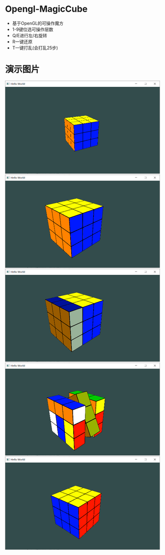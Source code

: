 # Opengl-MagicCube  
- 基于OpenGL的可操作魔方  
- 1-9键位选可操作层数
- Q/E进行左/右旋转
- R一键还原
- T一键打乱(会打乱25步)
# 演示图片
![1](https://github.com/bli23-01/MyMarkdownSrc/blob/main/OpenGL-MagicCube/1.png)
![2](https://github.com/bli23-01/MyMarkdownSrc/blob/main/OpenGL-MagicCube/2.png)
![3](https://github.com/bli23-01/MyMarkdownSrc/blob/main/OpenGL-MagicCube/3.png)
![4](https://github.com/bli23-01/MyMarkdownSrc/blob/main/OpenGL-MagicCube/4.png)
![5](https://github.com/bli23-01/MyMarkdownSrc/blob/main/OpenGL-MagicCube/5.png)
